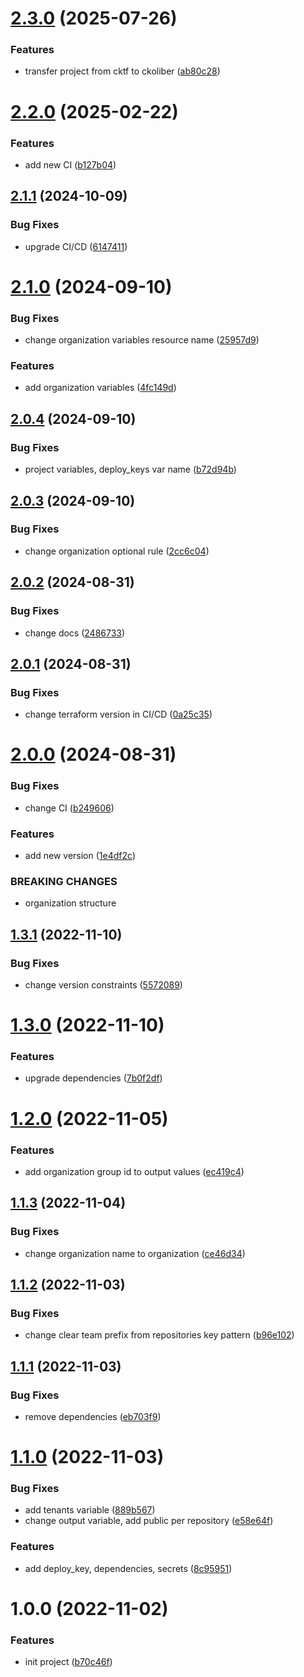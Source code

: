 # [2.3.0](https://github.com/ckoliber/terraform-gitlab-organization/compare/2.2.0...2.3.0) (2025-07-26)


### Features

* transfer project from cktf to ckoliber ([ab80c28](https://github.com/ckoliber/terraform-gitlab-organization/commit/ab80c2808850761470ae5931ffb033076ab8e28c))

# [2.2.0](https://github.com/ckoliber/terraform-gitlab-organization/compare/2.1.1...2.2.0) (2025-02-22)


### Features

* add new CI ([b127b04](https://github.com/ckoliber/terraform-gitlab-organization/commit/b127b04d17160364244aca549d94f1cd3b64e4a0))

## [2.1.1](https://github.com/ckoliber/terraform-gitlab-organization/compare/2.1.0...2.1.1) (2024-10-09)


### Bug Fixes

* upgrade CI/CD ([6147411](https://github.com/ckoliber/terraform-gitlab-organization/commit/61474115801c6afb77cc616deb9a0222d220b413))

# [2.1.0](https://github.com/ckoliber/terraform-gitlab-organization/compare/2.0.4...2.1.0) (2024-09-10)


### Bug Fixes

* change organization variables resource name ([25957d9](https://github.com/ckoliber/terraform-gitlab-organization/commit/25957d98eca55fa518ee28d2c02de5e1c674299d))


### Features

* add organization variables ([4fc149d](https://github.com/ckoliber/terraform-gitlab-organization/commit/4fc149d56df497e46a6f97694ac3c64d4603bffa))

## [2.0.4](https://github.com/ckoliber/terraform-gitlab-organization/compare/2.0.3...2.0.4) (2024-09-10)


### Bug Fixes

* project variables, deploy_keys var name ([b72d94b](https://github.com/ckoliber/terraform-gitlab-organization/commit/b72d94b3f34cb00a10aab7df50f7745788ce7b32))

## [2.0.3](https://github.com/ckoliber/terraform-gitlab-organization/compare/2.0.2...2.0.3) (2024-09-10)


### Bug Fixes

* change organization optional rule ([2cc6c04](https://github.com/ckoliber/terraform-gitlab-organization/commit/2cc6c04b51497493c742839587cf33db864ab551))

## [2.0.2](https://github.com/ckoliber/terraform-gitlab-organization/compare/2.0.1...2.0.2) (2024-08-31)


### Bug Fixes

* change docs ([2486733](https://github.com/ckoliber/terraform-gitlab-organization/commit/248673349a9d224881038d799cce51eebed059d4))

## [2.0.1](https://github.com/ckoliber/terraform-gitlab-organization/compare/2.0.0...2.0.1) (2024-08-31)


### Bug Fixes

* change terraform version in CI/CD ([0a25c35](https://github.com/ckoliber/terraform-gitlab-organization/commit/0a25c35dc4448c36dd7a6b21388ae37a87ab1dda))

# [2.0.0](https://github.com/ckoliber/terraform-gitlab-organization/compare/1.3.1...2.0.0) (2024-08-31)

### Bug Fixes

-   change CI ([b249606](https://github.com/ckoliber/terraform-gitlab-organization/commit/b24960605fa3fc7be0a79f3aee1ef1b99afb47cc))

### Features

-   add new version ([1e4df2c](https://github.com/ckoliber/terraform-gitlab-organization/commit/1e4df2ca2e5af55b55c59ee6819fe07a7238c725))

### BREAKING CHANGES

-   organization structure

## [1.3.1](https://github.com/ckoliber/terraform-gitlab-organization/compare/1.3.0...1.3.1) (2022-11-10)

### Bug Fixes

-   change version constraints ([5572089](https://github.com/ckoliber/terraform-gitlab-organization/commit/55720899d1e064c6375180d978735d4a5846b5b8))

# [1.3.0](https://github.com/ckoliber/terraform-gitlab-organization/compare/1.2.0...1.3.0) (2022-11-10)

### Features

-   upgrade dependencies ([7b0f2df](https://github.com/ckoliber/terraform-gitlab-organization/commit/7b0f2df915a376a3951144dd9c4992cd7f21a5a9))

# [1.2.0](https://github.com/ckoliber/terraform-gitlab-organization/compare/1.1.3...1.2.0) (2022-11-05)

### Features

-   add organization group id to output values ([ec419c4](https://github.com/ckoliber/terraform-gitlab-organization/commit/ec419c4b21fc104d5c02a08739771db08d48d05b))

## [1.1.3](https://github.com/ckoliber/terraform-gitlab-organization/compare/1.1.2...1.1.3) (2022-11-04)

### Bug Fixes

-   change organization name to organization ([ce46d34](https://github.com/ckoliber/terraform-gitlab-organization/commit/ce46d34c4251f65d132c588a96aabdcb088acc06))

## [1.1.2](https://github.com/ckoliber/terraform-gitlab-organization/compare/1.1.1...1.1.2) (2022-11-03)

### Bug Fixes

-   change clear team prefix from repositories key pattern ([b96e102](https://github.com/ckoliber/terraform-gitlab-organization/commit/b96e1023e92762e0fe01fb7f1b357990c26aebd5))

## [1.1.1](https://github.com/ckoliber/terraform-gitlab-organization/compare/1.1.0...1.1.1) (2022-11-03)

### Bug Fixes

-   remove dependencies ([eb703f9](https://github.com/ckoliber/terraform-gitlab-organization/commit/eb703f97e337fb0512654bcc394a6c28da03693a))

# [1.1.0](https://github.com/ckoliber/terraform-gitlab-organization/compare/1.0.0...1.1.0) (2022-11-03)

### Bug Fixes

-   add tenants variable ([889b567](https://github.com/ckoliber/terraform-gitlab-organization/commit/889b5674ea5438101686cab54f6d67f4dee6fde1))
-   change output variable, add public per repository ([e58e64f](https://github.com/ckoliber/terraform-gitlab-organization/commit/e58e64f1ad916646023ddcde6436eb4b3a1a2e72))

### Features

-   add deploy_key, dependencies, secrets ([8c95951](https://github.com/ckoliber/terraform-gitlab-organization/commit/8c95951e9642c1d353c8acce2504325e5a4d36c3))

# 1.0.0 (2022-11-02)

### Features

-   init project ([b70c46f](https://github.com/ckoliber/terraform-gitlab-organization/commit/b70c46f405eb8c1aef7fda6f7dd6e12383457948))
